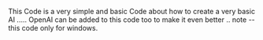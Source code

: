 This Code is a very simple and basic
Code about how to create a very basic
AI ..... OpenAI can be added to this 
code too to make it even better ..
note -- this code only for windows.
